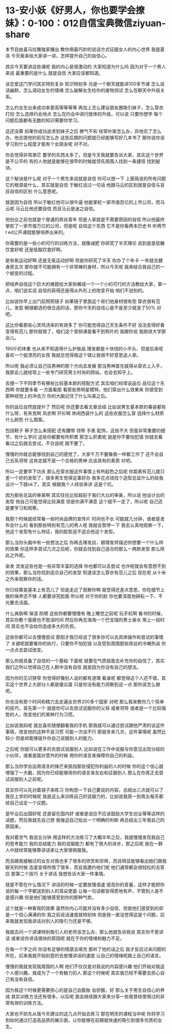 # 13-安小妖《好男人，你也要学会撩妹》：0-100：012自信宝典微信ziyuan-share

本节目由喜马拉雅独家播出 教你用最巧妙的说话方式征服女人的内心世界 我是夏洛 今天我来给大家讲一讲，怎样提升自己的自信心。

其实今天要讲这些课呢 我的内心是很激动的 大家知道为什么吗 因为对于一个男人来说 最重要的是什么 就是自信 大家应该都知道。

谈恋爱这门学问其实特别复杂 知识特别多 光是一个聊天就能讲100多节课 怎么说话幽默，怎么调动女生的情绪 怎么破解女生给你的废物测试 怎么在聊天中升级关系。

怎么约女生出来成功率更高等等等等 再加上怎么建设朋友圈吸引妹子，怎么穿衣打扮 怎么选择约会地点 怎么在约会中进行肢体的升级，可以说 只要你想学 每个问题后面都有无数的知识需要你学习。

这还没算 如果你成功追求到妹子之后 脾气不和 经常吵架怎么办，异地恋了怎么办，他总提他的前任怎么办 这些后期的问题就已经能够写好几本书了 那你说你该学习到什么程度才能有个女朋友呢 对不对。

你会觉得非常渺茫 要学的东西太多了，但是今天我就要告诉大家，其实这个世界是不公平的 有的人他就是能够在很早的时候就领先周围人找到一条捷径 找到秘诀。

这个秘诀是什么呢 对于一个男生来说就是自信 你可以想一下 上面我说的所有问题 它的根源是什么，其实就是自信 于敏红说过一句话 他跟马云的区别就是自信与盲目自信的区别 什么意思呢。

就是因为自信 所以于敏红他可以很牛逼 他能掌舵一家市值百亿的上市公司，而马云呢 马云比他还要自信 而且马云是迷之自信。

他创业之前也就是个普通的屌丝青年 但是人家就是不需要原因的自信 所以他最终掌舵了一家市值万亿的公司，但是呢 自信这个东西 它不是你看两本历史书 听两节t ed公开课就能够培养出来的。

你需要的是一些小的可行的训练方法，就像减肥 你研究了半天理论 说到底是低糖饮食好呢 还是低脂饮食好啊。

是有氧运动好啊 还是无氧运动好啊 但是你研究了半天 你办了个年卡 一年就去健身房五次 那你就不可能拥有一个非常棒的身材，所以今天呢 我来结合我自己的一个蜕变的过程。

把培养自信这个巨大的难题给大家拆解成一个一个小的可行的方法教给大家，第一点，咱们说实话 自信的获得还是得从外形上的改变开始 咱们不说别的。

比如说你早上出门前照照镜子 如果镜子里面这个哥们他身材很有型 穿衣很有范儿，发型 眼镜都选的很合适的话，那你今天的自信心是不是至少就涨了50% 对吧。

这比你看那些心灵鸡汤来的有效多了 你可能觉得自己天生条件不好 没法变得好看 变得有范儿 那你就错了，咱们这个音频课是看不到照片的 我跟你说 我刚进大学那会儿。

190斤的体重 也从来不知道用什么护肤品 理发都是十块钱的小平头，但是后来呢 喜欢一个挺漂亮的女孩 我就总觉得我这个错让我很不好意思追人家。

所以呢 我必须让自己往男神的那个方向去发展 那当男神首先就得从穿衣上入手，我那会儿就经常上一些专门研究男士时尚的网站，也会去知乎上。

去搜一下不同季节有哪些比较基本款的搭配方式 其实咱们经常说品位 品位这个东西啊 你就要多看 一方面看图 看那些男明星模特，他们穿出什么效果来 你感受到那种视觉上的冲击力 你的大脑记住了什么叫美之后。

你的品位自然就提升了 然后呢 你还要去看文章总结 比如说男生基本款的春装都有什么呀，有夹克啊 风衣啊 开衫啊 休闲西装什么的 这些衣服怎么穿 选择什么材质 什么颜色 什么图案。

包括鞋子 裤子怎么来搭配 还有腰带 领带 手表 配饰，这些不大 但是非常重要的细节，有什么学问 这些你都要有所积累 那怎么积累呢 就是你不要怕犯错 你就去看 看过之后就去尝试，不合适呢 就不要了。

慢慢的你就总能够找到自己的感觉了，大家千万不要像我一样都工作了 还不会自己去系领带 这肯定就不是一个合格的男神 应该具有的素质 对吧。

所以一定要早下功夫 那么在穿衣服这件事情上有所起色之后呢 你距离有范儿就只差一个好的发型了，很多男生觉得这事好办 我多花点钱找个造型总监什么的给我设计一下就ok了，其实 根据我个人经验来讲 这是个坑。

因为那些总监的审美啊 其实往往比较超前于我们大众的审美，所以说 他设计出的发型 他自己可能觉得比较满意 但是你满不满意 这个就不一定了，所以呢 自己还是要学习和观察。

我那个时候就经常看一些时尚品牌的宣传片 时间也不长 可能就几分钟，或者是发布会什么的 看到那些特别有范儿的男人呢 我就会暂停一下 我去认真地观察一下，他这个发型有什么特征，我的脸型适不适合他这个发型。

那么当你头脑中有一些想法之后 你再去理发店，跟理发师描述你想要一个什么样的效果 你这样多尝试几次之后呢，你就会找到自己适合的那么一两款发型 那么除此之外呢。

染发 烫发这些也是一些非常丰富的选择 你也都可以去尝试 也许呢就会有意想不到的效果，那么当你找到适合自己的发型 知道该怎么穿衣有范儿之后 现在呢 从十米之外来观察你的话。

你已经算是基本上有范儿了 但是走近了观察你啊 就觉得还差点意思，你在细节上做的保养还不够 人都要讲究脸面 所以呢 对于你的脸 你也要深度地耕耘一下，不光要去洁面。

什么爽肤啊 保湿 防晒 这些你都要慢慢有 晚上睡觉之前呢 玩手机啊 看书的时候，其实你敷个面膜也不耽误时间 然后你再去海淘一个巴宝瑞的男士香水 用上一段时间 其实也不会给你造成多大的负担。

这些你都可以去慢慢尝试 那刚才我已经说了很多你可以去具体操作和尝试的事情了 关键呢就要看你的执行，只要你不怕犯错 以及受到周围那些屌丝的冷嘲热讽 你一点点去尝试改变。

那么你就具备了自信的一个基础 下面呢 就要在气质层面去补充你的自信了，其实我们之所以觉得自己在人群中没有自信 就是因为你没有自己的想法。

因为你的见识狭窄 你觉得好像别人说的都有道理 看谁呢 都觉得这个人还不错，其实这个世界上大部分人都是傻瓜蛋 只是你没有能力洞察到这一点 那你该怎么做呢。

你也没有那个时间和精力去走遍全世界200多个国家 对吧 那么我来教你几个简单的技巧，首先第一个 就是你可以去尝试说服你的父母 或者领导 或者是一个比较强势的人，改变他们的某种行为习惯。

比如说我妈呢 就总喜欢随便翻看我的手机 那我就可以通过尝试跟他严肃的谈这件事情，改变他的这种不良习惯 可能一次谈不行 那就多来几次，这件事情呢 虽然比较小 但是却能够提升你自己说服别人的能力。

之后呢 你就可以更多的去尝试说服别人 比如说在工作中说服与你意见出现分歧的小伙伴，或者是面对意外的时候 用你的语言来保障你自己的利益。

那么当你学会运用语言的锋芒来抵挡那些侵犯你利益的人的时候 你的这个信心就增强了一大截，因为你已经能够用你的语言来左右和征服别人 那么在你真正去尝试说服别人之前呢。

其实你可以先对着镜子来练习 你构思一下自己要说的内容，总结出三点就可以了 我在上学的时候呢 我是这么来训练自己的说服力的，比如说我周一到周五每天都给自己设定一个议题。

是毕业后出国好呢 还是留在国内好 或者是说应不应该鼓励大学生创业等等这样的话题，然后我就先自己想 我强迫自己给出一个明确的判断 再总结出三年我自己的原因来。

我对着空气 我说五分钟 用这样的方法练习了大概半年之后，我就慢慢发现我自己的思考能力 我的总结能力 我的说服能力 都有了很大的进步，那之后呢 我在一群人中就经常能够靠讲话来让大家很佩服我。

而且跟我接触过的女生对我也多了很多的欣赏和崇拜，而且明显能够看出她们跟我聊天的时候 态度变得热情了很多，而且我邀约他们呢 他们通常都会很轻松的去答应 那第二个技巧 关于讲话 我想告诉大家一件事情。

就是不管在什么情况下 讲话的时候一定要放慢语速 提高你的音量，这样才能把你说的每一个字都送到别人的耳朵里面 让每一句话都变得质地有声，不管别人是不是感兴趣 但是他们能够感受到你的那种气势。

这个就是一种客观的效果 虽然你内心可能并没有多少自信，但是他们感受到的却是一个信心满满的你 我之前说话速度就特别快 但是我一直没觉得这是个问题，后来我就发现我讲话对别人的吸引力还是不够。

我就去问一个讲课特别吸引人的老师该怎么办，那么他就告诉我说 其实你不爱讲话 或者说你讲话很快的原因呢 就在于你的情绪和魅力不足。

在每一个字之间 你没有足够的情感去填充 那听了他的话之后 我才反应过来问题的所在，后来我就开始刻意的去放慢讲话的速度 让自己的情绪呢跟上自己的语言。

慢慢的我就发现我周围的人啊 他们不仅仅是对我说的内容感兴趣 他们开始对我这个人感兴趣，我成为了一个有魅力的人 那这个时候呢 其实我已经不需要去担心自己有没有自信。

因为我这个时候更需要担心的是自己会膨胀 会骄傲，好 那么关于男生自信心的养成 其实训练方法还有很多，以后呢 我会继续跟大家来分享一些我曾经使用过的非常有效的训练方法。

大家也不妨先从我今天建议的这几点开始去练习 那在明天的课程当中呢 你将学习到如何通过打造高品质的展示面，让你能够在前期就快速的吸引到很多优质的女生。

